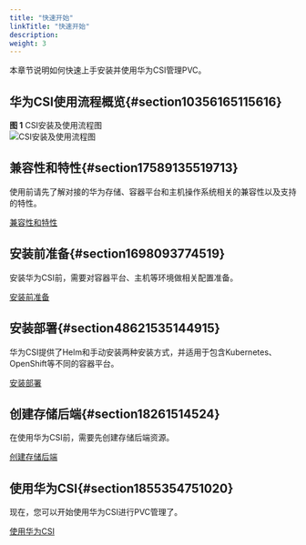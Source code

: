 ```yaml
---
title: "快速开始"
linkTitle: "快速开始"
description: 
weight: 3
---
```


本章节说明如何快速上手安装并使用华为CSI管理PVC。

## 华为CSI使用流程概览{#section10356165115616}

**图 1**  CSI安装及使用流程图<a name="fig111116220210"></a>  
![](/css-docs/figures/CSI安装及使用流程图.png "CSI安装及使用流程图")

## 兼容性和特性{#section17589135519713}

使用前请先了解对接的华为存储、容器平台和主机操作系统相关的兼容性以及支持的特性。

[兼容性和特性](/docs/compatibility-and-features)

## 安装前准备{#section1698093774519}

安装华为CSI前，需要对容器平台、主机等环境做相关配置准备。

[安装前准备](/docs/installation-and-deployment/installation-preparations)

## 安装部署{#section48621535144915}

华为CSI提供了Helm和手动安装两种安装方式，并适用于包含Kubernetes、OpenShift等不同的容器平台。

[安装部署](/docs/installation-and-deployment)

## 创建存储后端{#section18261514524}

在使用华为CSI前，需要先创建存储后端资源。

[创建存储后端](/docs/storage-backend-management/managing-storage-backends/creating-a-storage-backend)

## 使用华为CSI{#section1855354751020}

现在，您可以开始使用华为CSI进行PVC管理了。

[使用华为CSI](/docs/using-huawei-csi)

